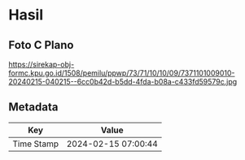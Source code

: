 # Hasil

## Foto C Plano

https://sirekap-obj-formc.kpu.go.id/1508/pemilu/ppwp/73/71/10/10/09/7371101009010-20240215-040215--6cc0b42d-b5dd-4fda-b08a-c433fd59579c.jpg


## Metadata

| Key        | Value               |
| ---------- | ------------------- |
| Time Stamp | 2024-02-15 07:00:44 |



